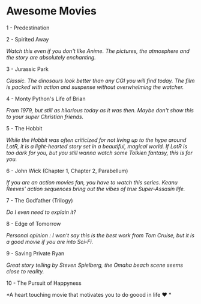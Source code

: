 # Awesome Movies

1 - Predestination

2 - Spirited Away 

*Watch this even if you don't like Anime. The pictures, the atmosphere and the story are absolutely enchanting.*

3 - Jurassic Park

*Classic. The dinosaurs look better than any CGI you will find today. The film is packed with action and suspense without overwhelming the watcher.*

4 - Monty Python's Life of Brian

*From 1979, but still as hilarious today as it was then. Maybe don't show this to your super Christian friends.*

5 - The Hobbit

*While the Hobbit was often criticized for not living up to the hype around LotR, it is a light-hearted story set in a beautiful, magical world. If LotR is too dark for you, but you still wanna watch some Tolkien fantasy, this is for you.*

6 - John Wick (Chapter 1, Chapter 2, Parabellum)

*If you are an action movies fan, you have to watch this series. Keanu Reeves' action sequences bring out the vibes of true Super-Assasin life.*

7 - The Godfather (Trilogy)

*Do I even need to explain it?*

8 - Edge of Tomorrow

*Personal opinion : I won't say this is the best work from Tom Cruise, but it is a good movie if you are into Sci-Fi.*

9 - Saving Private Ryan

*Great story telling by Steven Spielberg, the Omaha beach scene seems close to reality.*

10 - The Pursuit of Happyness

*A heart touching movie that motivates you to do goood in life :heart: *
